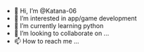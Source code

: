 - 👋 Hi, I’m @Katana-06
- 👀 I’m interested in app/game development
- 🌱 I’m currently learning python
- 💞️ I’m looking to collaborate on ...
- 📫 How to reach me ...

<!---
Katana-06/Katana-06 is a ✨ special ✨ repository because its `README.md` (this file) appears on your GitHub profile.
You can click the Preview link to take a look at your changes.
--->
